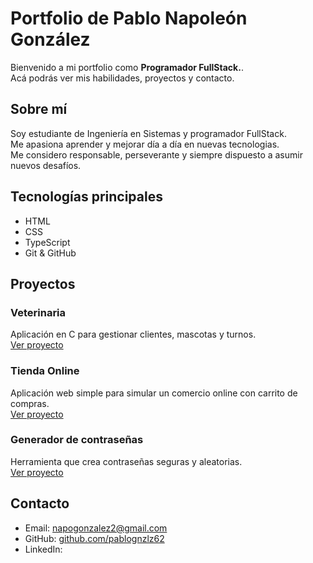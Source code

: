 # Portfolio de Pablo Napoleón González

Bienvenido a mi portfolio como **Programador FullStack.**.  
Acá podrás ver mis habilidades, proyectos y contacto.

## Sobre mí

Soy estudiante de Ingeniería en Sistemas y programador FullStack.  
Me apasiona aprender y mejorar día a día en nuevas tecnologias.  
Me considero responsable, perseverante y siempre dispuesto a asumir nuevos desafíos.

## Tecnologías principales

- HTML
- CSS
- TypeScript
- Git & GitHub

## Proyectos

### Veterinaria

Aplicación en C para gestionar clientes, mascotas y turnos.  
[Ver proyecto](#)

### Tienda Online

Aplicación web simple para simular un comercio online con carrito de compras.  
[Ver proyecto](#)

### Generador de contraseñas

Herramienta que crea contraseñas seguras y aleatorias.  
[Ver proyecto](#)

## Contacto

- Email: napogonzalez2@gmail.com
- GitHub: [github.com/pablognzlz62](https://github.com/pablognzlz62)
- LinkedIn: [](#)
